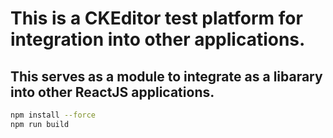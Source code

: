 # This is a CKEditor test platform for integration into other applications.

## This serves as a module to integrate as a libarary into other ReactJS applications.

```bash
npm install --force
npm run build
```
